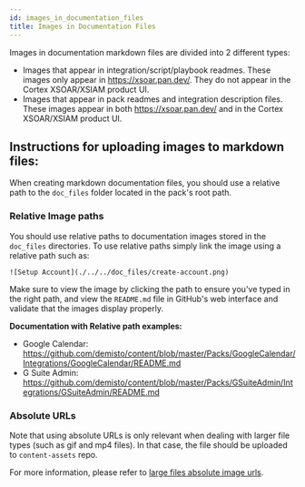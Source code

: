 ```yaml
---
id: images_in_documentation_files
title: Images in Documentation Files
---
```




Images in documentation markdown files are divided into 2 different types:
- Images that appear in integration/script/playbook readmes. These images only appear in https://xsoar.pan.dev/. They do not appear in the Cortex XSOAR/XSIAM product UI.
- Images that appear in pack readmes and integration description files. These images appear in both https://xsoar.pan.dev/ and in the Cortex XSOAR/XSIAM product UI.

## Instructions for uploading images to markdown files:


When creating markdown documentation files, you should use a relative path to the `doc_files` folder located in the pack's root path.

### Relative Image paths
You should use relative paths to documentation images stored in the `doc_files` directories. To use relative paths simply link the image using a relative path such as:
```
![Setup Account](./../../doc_files/create-account.png)
```

Make sure to view the image by clicking the path to ensure you've typed in the right path, and view the `README.md` file in GitHub's web interface and validate that the images display properly.

**Documentation with Relative path examples:**
* Google Calendar: https://github.com/demisto/content/blob/master/Packs/GoogleCalendar/Integrations/GoogleCalendar/README.md
* G Suite Admin: https://github.com/demisto/content/blob/master/Packs/GSuiteAdmin/Integrations/GSuiteAdmin/README.md

### Absolute URLs

Note that using absolute URLs is only relevant when dealing with larger file types (such as gif and mp4 files).
In that case, the file should be uploaded to `content-assets` repo.

For more information, please refer to [large files absolute image urls](../documentation/readme_file#Large-Files).
